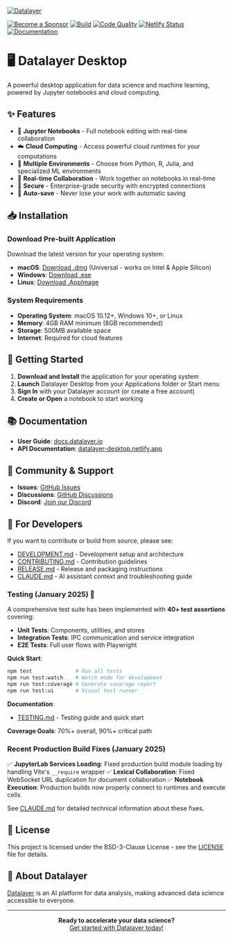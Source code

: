 [![Datalayer](https://assets.datalayer.tech/datalayer-25.svg)](https://datalayer.io)

[![Become a Sponsor](https://img.shields.io/static/v1?label=Become%20a%20Sponsor&message=%E2%9D%A4&logo=GitHub&style=flat&color=1ABC9C)](https://github.com/sponsors/datalayer)
[![Build](https://github.com/datalayer/desktop/actions/workflows/build.yml/badge.svg?branch=main)](https://github.com/datalayer/desktop/actions/workflows/build.yml)
[![Code Quality](https://github.com/datalayer/desktop/actions/workflows/code-quality.yml/badge.svg?branch=main)](https://github.com/datalayer/desktop/actions/workflows/code-quality.yml)
[![Netlify Status](https://api.netlify.com/api/v1/badges/c4c2d128-ca43-4bcd-8f74-e64b00ca59ba/deploy-status)](https://app.netlify.com/sites/datalayer-desktop/deploys)
[![Documentation](https://img.shields.io/badge/docs-TypeDoc-blue.svg)](https://datalayer-desktop.netlify.app)

# 🖥️ Datalayer Desktop

A powerful desktop application for data science and machine learning, powered by Jupyter notebooks and cloud computing.

## ✨ Features

- 📓 **Jupyter Notebooks** - Full notebook editing with real-time collaboration
- ☁️ **Cloud Computing** - Access powerful cloud runtimes for your computations
- 🚀 **Multiple Environments** - Choose from Python, R, Julia, and specialized ML environments
- 🔄 **Real-time Collaboration** - Work together on notebooks in real-time
- 🔐 **Secure** - Enterprise-grade security with encrypted connections
- 💾 **Auto-save** - Never lose your work with automatic saving

## 📥 Installation

### Download Pre-built Application

Download the latest version for your operating system:

- **macOS**: [Download .dmg](https://github.com/datalayer/desktop/releases/latest) (Universal - works on Intel & Apple Silicon)
- **Windows**: [Download .exe](https://github.com/datalayer/desktop/releases/latest)
- **Linux**: [Download .AppImage](https://github.com/datalayer/desktop/releases/latest)

### System Requirements

- **Operating System**: macOS 10.12+, Windows 10+, or Linux
- **Memory**: 4GB RAM minimum (8GB recommended)
- **Storage**: 500MB available space
- **Internet**: Required for cloud features

## 🚀 Getting Started

1. **Download and Install** the application for your operating system
2. **Launch** Datalayer Desktop from your Applications folder or Start menu
3. **Sign In** with your Datalayer account (or create a free account)
4. **Create or Open** a notebook to start working

## 📚 Documentation

- **User Guide**: [docs.datalayer.io](https://docs.datalayer.io)
- **API Documentation**: [datalayer-desktop.netlify.app](https://datalayer-desktop.netlify.app)

## 🤝 Community & Support

- **Issues**: [GitHub Issues](https://github.com/datalayer/desktop/issues)
- **Discussions**: [GitHub Discussions](https://github.com/datalayer/desktop/discussions)
- **Discord**: [Join our Discord](https://discord.gg/datalayer)

## 🔧 For Developers

If you want to contribute or build from source, please see:

- [DEVELOPMENT.md](DEVELOPMENT.md) - Development setup and architecture
- [CONTRIBUTING.md](CONTRIBUTING.md) - Contribution guidelines
- [RELEASE.md](RELEASE.md) - Release and packaging instructions
- [CLAUDE.md](CLAUDE.md) - AI assistant context and troubleshooting guide

### Testing (January 2025) 🧪

A comprehensive test suite has been implemented with **40+ test assertions** covering:

- **Unit Tests**: Components, utilities, and stores
- **Integration Tests**: IPC communication and service integration
- **E2E Tests**: Full user flows with Playwright

**Quick Start**:
```bash
npm test              # Run all tests
npm run test:watch    # Watch mode for development
npm run test:coverage # Generate coverage report
npm run test:ui       # Visual test runner
```

**Documentation**:
- [TESTING.md](TESTING.md) - Testing guide and quick start

**Coverage Goals**: 70%+ overall, 90%+ critical path

### Recent Production Build Fixes (January 2025)

✅ **JupyterLab Services Loading**: Fixed production build module loading by handling Vite's `__require` wrapper
✅ **Lexical Collaboration**: Fixed WebSocket URL duplication for document collaboration
✅ **Notebook Execution**: Production builds now properly connect to runtimes and execute cells

See [CLAUDE.md](CLAUDE.md) for detailed technical information about these fixes.

## 📄 License

This project is licensed under the BSD-3-Clause License - see the [LICENSE](LICENSE) file for details.

## 🏢 About Datalayer

[Datalayer](https://datalayer.io) is an AI platform for data analysis, making advanced data science accessible to everyone.

---

<p align="center">
  <strong>Ready to accelerate your data science?</strong><br>
  <a href="https://datalayer.app/">Get started with Datalayer today!</a>
</p>
